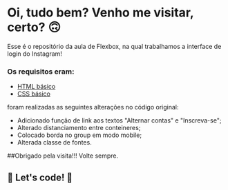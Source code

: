 # Oi, tudo bem? Venho me visitar, certo? 🙃

Esse é o repositório da aula de Flexbox, na qual trabalhamos a interface de login do Instagram! 

### Os requisitos eram:

* [HTML básico](https://www.w3schools.com/html/)
* [CSS básico](https://developer.mozilla.org/pt-BR/docs/Web/CSS)

foram realizadas as seguintes alterações no código original:

 * Adicionado função de link aos textos "Alternar contas" e "Inscreva-se";
 * Alterado distanciamento entre conteineres;
 * Colocado borda no group em modo mobile;
 * Alterada classe de fontes.

##Obrigado pela visita!!! Volte sempre.

## 🚀 Let's code! 🚀
